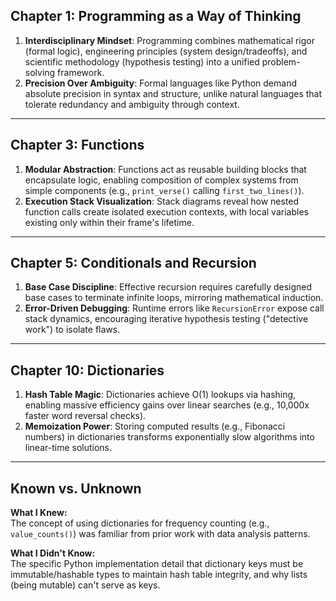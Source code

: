 ## Chapter 1: Programming as a Way of Thinking

1. **Interdisciplinary Mindset**: Programming combines mathematical rigor (formal logic), engineering principles (system design/tradeoffs), and scientific methodology (hypothesis testing) into a unified problem-solving framework.
2. **Precision Over Ambiguity**: Formal languages like Python demand absolute precision in syntax and structure, unlike natural languages that tolerate redundancy and ambiguity through context.

---

## Chapter 3: Functions

1. **Modular Abstraction**: Functions act as reusable building blocks that encapsulate logic, enabling composition of complex systems from simple components (e.g., `print_verse()` calling `first_two_lines()`).
2. **Execution Stack Visualization**: Stack diagrams reveal how nested function calls create isolated execution contexts, with local variables existing only within their frame's lifetime.

---

## Chapter 5: Conditionals and Recursion

1. **Base Case Discipline**: Effective recursion requires carefully designed base cases to terminate infinite loops, mirroring mathematical induction.
2. **Error-Driven Debugging**: Runtime errors like `RecursionError` expose call stack dynamics, encouraging iterative hypothesis testing ("detective work") to isolate flaws.

---

## Chapter 10: Dictionaries

1. **Hash Table Magic**: Dictionaries achieve O(1) lookups via hashing, enabling massive efficiency gains over linear searches (e.g., 10,000x faster word reversal checks).
2. **Memoization Power**: Storing computed results (e.g., Fibonacci numbers) in dictionaries transforms exponentially slow algorithms into linear-time solutions.

---

## Known vs. Unknown
**What I Knew:**  
The concept of using dictionaries for frequency counting (e.g., `value_counts()`) was familiar from prior work with data analysis patterns.

**What I Didn't Know:**  
The specific Python implementation detail that dictionary keys must be immutable/hashable types to maintain hash table integrity, and why lists (being mutable) can't serve as keys.
